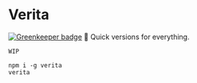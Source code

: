 # Verita

[![Greenkeeper badge](https://badges.greenkeeper.io/aichholzer/verita.svg)](https://greenkeeper.io/)
🤖  Quick versions for everything.

`WIP`

```
npm i -g verita
verita
```
